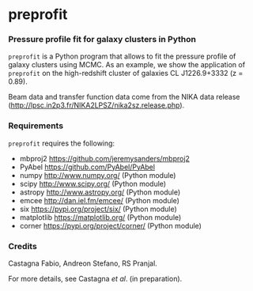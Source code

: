# preprofit
### Pressure profile fit for galaxy clusters in Python
`preprofit` is a Python program that allows to fit the pressure profile of galaxy clusters using MCMC.
As an example, we show the application of `preprofit` on the high-redshift cluster of galaxies CL J1226.9+3332 (z = 0.89).

Beam data and transfer function data come from the NIKA data release (http://lpsc.in2p3.fr/NIKA2LPSZ/nika2sz.release.php).

### Requirements
`preprofit` requires the following:
- mbproj2 https://github.com/jeremysanders/mbproj2
- PyAbel https://github.com/PyAbel/PyAbel
- numpy http://www.numpy.org/ (Python module)
- scipy http://www.scipy.org/ (Python module)
- astropy http://www.astropy.org/ (Python module)
- emcee http://dan.iel.fm/emcee/ (Python module)
- six https://pypi.org/project/six/ (Python module)
- matplotlib https://matplotlib.org/ (Python module)
- corner https://pypi.org/project/corner/ (Python module)

### Credits
Castagna Fabio, Andreon Stefano, RS Pranjal.

For more details, see Castagna _et al_. (in preparation).
